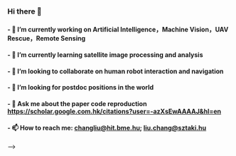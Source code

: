 ### Hi there 👋 
#### - 🔭 I’m currently working on Artificial Intelligence，Machine Vision，UAV Rescue，Remote Sensing
#### - 🌱 I’m currently learning satellite image processing and analysis
#### - 👯 I’m looking to collaborate on human robot interaction and navigation
#### - 🤔 I’m looking for postdoc positions in the world
#### - 💬 Ask me about the paper code reproduction https://scholar.google.com.hk/citations?user=-azXsEwAAAAJ&hl=en
#### - 📫 How to reach me: changliu@hit.bme.hu; liu.chang@sztaki.hu
-->




